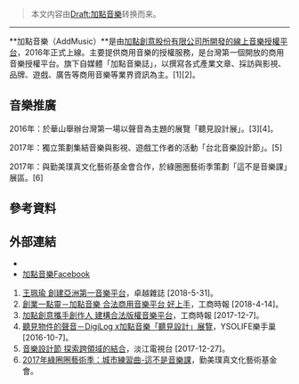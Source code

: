 > 本文内容由[Draft:加點音樂](https://zh.wikipedia.org/wiki/Draft:加點音樂)转换而来。


-----

**加點音樂（AddMusic）**是由[加點創意股份有限公司所開發的線上音樂授權平台](https://zh.wikipedia.org/wiki/加點創意股份有限公司 "wikilink")，2016年正式上線。主要提供商用音樂的授權服務，是台灣第一個開放的商用音樂授權平台。旗下自媒體「加點音樂誌」，以撰寫各式產業文章、採訪與影視、品牌、遊戲、廣告等商用音樂等業界資訊為主。\[1\]\[2\]。

## 音樂推廣

2016年：於華山舉辦台灣第一場以聲音為主題的展覽「聽見設計展」。\[3\]\[4\]。

2017年：獨立策劃集結音樂與影視、遊戲工作者的活動「台北音樂設計節」。\[5\]

2017年：與勤美璞真文化藝術基金會合作，於綠圈圈藝術季策劃「這不是音樂課」展區。\[6\]

## 參考資料

## 外部連結

  -
  - [加點音樂Facebook](https://www.facebook.com/addmusictw/)

<!-- end list -->

1.  [王珮瑜 創建亞洲第一音樂平台](https://udn.com/news/story/6853/3171073)，卓越雜誌 \[2018-5-31\]。
2.  [創業一點靈－加點音樂 合法商用音樂平台 好上手](https://www.chinatimes.com/newspapers/20180414000385-260204?chdtv=)，工商時報 \[2018-4-14\]。
3.  [加點創意攜手創作人 建構合法版權音樂平台](https://m.ctee.com.tw/dailynews/20171207/a18aa18/857717/4acc88bb1c292b2165b00074f72b2931)，工商時報 \[2017-12-7\]。
4.  [聽見物件的聲音－DigiLog x加點音樂「聽見設計」展覽](https://ysolife.com/digilog-hearing/)，YSOLIFE樂手巢 \[2016-10-7\]。
5.  [音樂設計節 探索跨領域的結合](http://tkutv.tku.edu.tw/?p=5362)，淡江電視台 \[2017-12-27\]。
6.  [2017年綠圈圈藝術季：城市練習曲-這不是音樂課](http://greenripples.tw/events/detail/%E5%9F%8E%E5%B8%82%E7%B7%B4%E7%BF%92%E6%9B%B2%20%E9%80%99%E4%B8%8D%E6%98%AF%E9%9F%B3%E6%A8%82%E8%AA%B2)，勤美璞真文化藝術基金會。